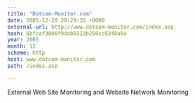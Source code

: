 ```yaml
---
title: "Dotcom-Monitor.com"
date: 2005-12-20 20:29:35 +0000
external-url: http://www.dotcom-monitor.com/index.asp
hash: 6bfcaf3006f94ab5513b256cc8340a6a
year: 2005
month: 12
scheme: http
host: www.dotcom-monitor.com
path: /index.asp

---
```


External Web Site Monitoring and Website Network Monitoring
